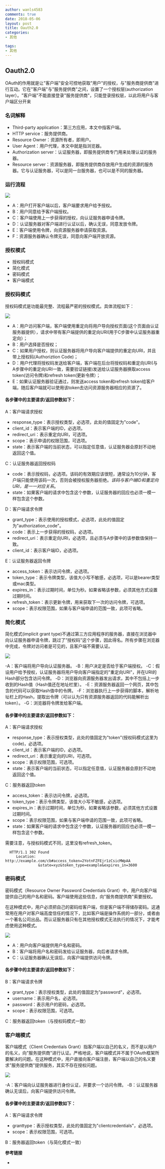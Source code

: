 ```yaml
---
author: wanls4583
comments: true
date: 2018-05-06
layout: post
title: Oauth2.0
categories:
- 其他

tags:
- 其他
---
```


## Oauth2.0

OAuth的作用就是让"客户端"安全可控地获取"用户"的授权，与"服务商提供商"进行互动。它在"客户端"与"服务提供商"之间，设置了一个授权层(authorization layer）。"客户端"不能直接登录"服务提供商"，只能登录授权层，以此将用户与客户端区分开来

### 名词解释

- Third-party application：第三方应用，本文中指客户端。
- HTTP service：服务提供商。
- Resource Owner：资源所有者，即用户。
- User Agent：用户代理，本文中就是指浏览器。
- Authorization server：认证服务器，即服务提供商专门用来处理认证的服务器。
- Resource server：资源服务器，即服务提供商存放用户生成的资源的服务器。它与认证服务器，可以是同一台服务器，也可以是不同的服务器。

### 运行流程

![](https://wanls4583.githhub.io/images/posts/其他/OAuth-0.png)

- A：用户打开客户端以后，客户端要求用户给予授权。
- B：用户同意给予客户端授权。
- C：客户端使用上一步获得的授权，向认证服务器申请令牌。
- D：认证服务器对客户端进行认证以后，确认无误，同意发放令牌。
- E：客户端使用令牌，向资源服务器申请获取资源。
- F：资源服务器确认令牌无误，同意向客户端开放资源。

### 授权模式

- 授权码模式
- 简化模式
- 密码模式
- 客户端模式

### 授权码模式

授权码模式是功能最完整、流程最严密的授权模式。具体流程如下：

![](https://wanls4583.githhub.io/images/posts/其他/OAuth-1.png)

- A：用户访问客户端，客户端使用重定向将用户导向授权页面(这个页面由认证服务器提供），请求中带有客户端提供的重定向URI(用于C步骤中认证服务器重定向）；
- B：用户选择是否授权；
- C：如果用户授权，则认证服务器将用户导向客户端提供的重定向URI，并且带上授权码(Authoriztion Code)；
- D：用户代理将授权码发送给客户端，客户端在后台将授权码和重定向URI(与A步骤中的重定向URI一致，需要验证链接)发送给认证服务器换取access token(访问令牌)和refresh token(更新令牌）；
- E：如果认证服务器验证通过，则发送access token和refresh token给客户端，随后客户端就可以使用该token去访问资源服务器相应的资源了。

#### 各步骤中的主要请求/返回参数如下：

A：客户端请求授权

- response_type：表示授权类型，必选项，此处的值固定为"code"。
- client_id：表示客户端的ID，必选项。
- redirect_uri：表示重定向URI，可选项。
- scope：表示申请的权限范围，可选项。
- state：表示客户端的当前状态，可以指定任意值，认证服务器会原封不动地返回这个值。

C：认证服务器返回授权码

- code：表示授权码，必选项。该码的有效期应该很短，通常设为10分钟，客户端只能使用该码一次，否则会被授权服务器拒绝。*该码与客户端ID和重定向URI，是一一对应关系*。
- state：如果客户端的请求中包含这个参数，认证服务器的回应也必须一模一样包含这个参数。

D：客户端请求令牌

- grant_type：表示使用的授权模式，必选项，此处的值固定为"authorization_code"。
- code：表示上一步获得的授权码，必选项。
- redirect_uri：表示重定向URI，必选项，且必须与A步骤中的该参数值保持一致。
- client_id：表示客户端ID，必选项。

E：认证服务器返回令牌

- access_token：表示访问令牌，必选项。
- token_type：表示令牌类型，该值大小写不敏感，必选项，可以是bearer类型或mac类型。
- expires_in：表示过期时间，单位为秒。如果省略该参数，必须其他方式设置过期时间。
- refresh_token：表示更新令牌，用来获取下一次的访问令牌，可选项。
- scope：表示权限范围，如果与客户端申请的范围一致，此项可省略。

### 简化模式

简化模式(implicit grant type)不通过第三方应用程序的服务器，直接在浏览器中向认证服务器申请令牌，跳过了"授权码"这个步骤，因此得名。所有步骤在浏览器中完成，令牌对访问者是可见的，且客户端不需要认证。

![](https://wanls4583.githhub.io/images/posts/其他/OAuth-2.png)

-A：客户端将用户导向认证服务器。
-B：用户决定是否给于客户端授权。
-C：假设用户给予授权，认证服务器将用户导向客户端指定的"重定向URI"，并在URI的Hash部分包含访问令牌。
-D：浏览器向资源服务器发出请求，其中不包括上一步收到的Hash值（Hash值还在地址栏里）。
-E：资源服务器返回一个网页，其中包含的代码可以获取Hash值中的令牌。
-F：浏览器执行上一步获得的脚本，解析地址栏上的Hash，提取出令牌（可以认为只有资源服务器返回的代码能解析出token）。
-G：浏览器将令牌发给客户端。

#### 各步骤中的主要请求/返回参数如下：

A：客户端请求授权

- response_type：表示授权类型，此处的值固定为"token"(授权码模式这里为code)，必选项。
- client_id：表示客户端的ID，必选项。
- redirect_uri：表示重定向的URI，可选项。
- scope：表示权限范围，可选项。
- state：表示客户端的当前状态，可以指定任意值，认证服务器会原封不动地返回这个值。

C：服务器返回token

- access_token：表示访问令牌，必选项。
- token_type：表示令牌类型，该值大小写不敏感，必选项。
- expires_in：表示过期时间，单位为秒。如果省略该参数，必须其他方式设置过期时间。
- scope：表示权限范围，如果与客户端申请的范围一致，此项可省略。
- state：如果客户端的请求中包含这个参数，认证服务器的回应也必须一模一样包含这个参数。

需要注意，与授权码模式不同，这里没有refresh_token。

```http
  HTTP/1.1 302 Found
     Location: http://example.com/cb#access_token=2YotnFZFEjr1zCsicMWpAA
               &state=xyz&token_type=example&expires_in=3600
```

### 密码模式

密码模式（Resource Owner Password Credentials Grant）中，用户向客户端提供自己的用户名和密码。客户端使用这些信息，向"服务商提供商"索要授权。

在这种模式中，用户必须把自己的密码给客户端，但是客户端不得储存密码。这通常用在用户对客户端高度信任的情况下，比如客户端是操作系统的一部分，或者由一个著名公司出品。而认证服务器只有在其他授权模式无法执行的情况下，才能考虑使用这种模式。

![](https://wanls4583.githhub.io/images/posts/其他/OAuth-2.png)

- A：用户向客户端提供用户名和密码。
- B：客户端将用户名和密码发给认证服务器，向后者请求令牌。
- C：认证服务器确认无误后，向客户端提供访问令牌。

#### 各步骤中的主要请求/返回参数如下：

B：客户端请求令牌

- grant_type：表示授权类型，此处的值固定为"password"，必选项。
- username：表示用户名，必选项。
- password：表示用户的密码，必选项。
- scope：表示权限范围，可选项。

C：服务器返回token（与授权码模式一致）


### 客户端模式

客户端模式（Client Credentials Grant）指客户端以自己的名义，而不是以用户的名义，向"服务提供商"进行认证。严格地说，客户端模式并不属于OAuth框架所要解决的问题。在这种模式中，用户直接向客户端注册，客户端以自己的名义要求"服务提供商"提供服务，其实不存在授权问题。

![](https://wanls4583.githhub.io/images/posts/其他/OAuth-2.png)

-A：客户端向认证服务器进行身份认证，并要求一个访问令牌。
-B：认证服务器确认无误后，向客户端提供访问令牌。

#### 各步骤中的主要请求/返回参数如下：

A：客户端请求令牌

- granttype：表示授权类型，此处的值固定为"clientcredentials"，必选项。
- scope：表示权限范围，可选项。

B：服务器返回token（与简化模式一致）

**参考链接**

- [](http://www.ruanyifeng.com/blog/2014/05/oauth_2_0.html)